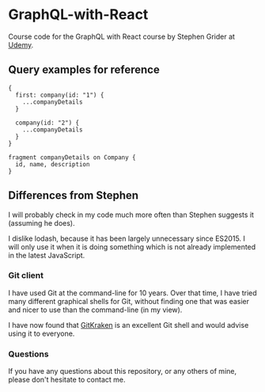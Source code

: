 # GraphQL-with-React

Course code for the GraphQL with React course by Stephen Grider at
[Udemy](https://www.udemy.com/graphql-with-react-course/).

## Query examples for reference

```
{
  first: company(id: "1") {
    ...companyDetails
  }

  company(id: "2") {
    ...companyDetails
  }
}

fragment companyDetails on Company {
  id, name, description
}
```

## Differences from Stephen

I will probably check in my code much more often than Stephen suggests it (assuming he does).

I dislike lodash, because it has been largely unnecessary since ES2015. I will only use
it when it is doing something which is not already implemented in the latest JavaScript.

### Git client

I have used Git at the command-line for 10 years. Over that time, I have tried
many different graphical shells for Git, without finding one that was easier
and nicer to use than the command-line (in my view).

I have now found that [GitKraken](https://www.gitkraken.com) is an excellent
Git shell and would advise using it to everyone.

### Questions

If you have any questions about this repository, or any others of mine, please
don't hesitate to contact me.
